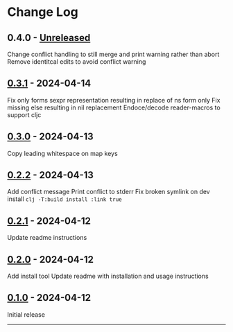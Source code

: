 # Change Log

## 0.4.0 - [Unreleased]

Change conflict handling to still merge and print warning rather than abort
Remove identitcal edits to avoid conflict warning

## [0.3.1] - 2024-04-14

Fix only forms sexpr representation resulting in replace of ns form only
Fix missing else resulting in nil replacement
Endoce/decode reader-macros to support cljc

## [0.3.0] - 2024-04-13

Copy leading whitespace on map keys

## [0.2.2] - 2024-04-13

Add conflict message
Print conflict to stderr
Fix broken symlink on dev install `clj -T:build install :link true`

## [0.2.1] - 2024-04-12

Update readme instructions

## [0.2.0] - 2024-04-12

Add install tool
Update readme with installation and usage instructions

## [0.1.0] - 2024-04-12

Initial release

---

[Unreleased]: https://github.com/kurtharriger/clj-mergetool/compare/0.3.1...HEAD
[0.3.1]: https://github.com/kurtharriger/clj-mergetool/compare/0.3.0...0.3.1
[0.3.0]: https://github.com/kurtharriger/clj-mergetool/compare/0.2.2...0.3.0
[0.2.2]: https://github.com/kurtharriger/clj-mergetool/compare/0.2.1...0.2.2
[0.2.1]: https://github.com/kurtharriger/clj-mergetool/compare/0.2.0...0.2.1
[0.2.0]: https://github.com/kurtharriger/clj-mergetool/compare/0.1.0...0.2.0
[0.1.0]: https://github.com/kurtharriger/clj-mergetool/compare/0.0.0...0.1.0
